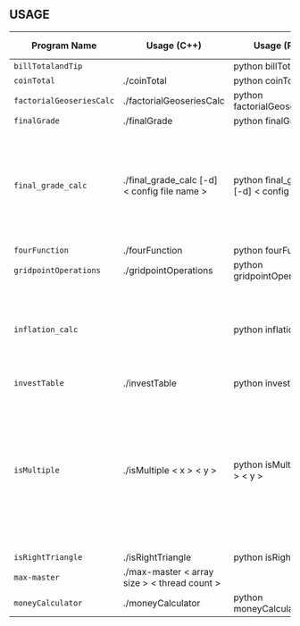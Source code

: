 ## USAGE

| Program Name | Usage (C++) | Usage (Python) | Usage (Rust) | Argument Descriptions | Notes |
| ------------ | ----------- | -------------- | ------------ | --------------------- | ----- |
| `billTotalandTip` | | python billTotalandTip.py |
| `coinTotal` | ./coinTotal | python coinTotal.py |
| `factorialGeoseriesCalc` | ./factorialGeoseriesCalc | python factorialGeoseriesCalc.py |
| `finalGrade` | ./finalGrade | python finalGrade.py |
| `final_grade_calc` | ./final_grade_calc [-d] < config file name > | python final_grade_calc [-d] < config file name > | | [-d]: emable debug output<br>< config file name >: file containing each assignment and their weight |
| `fourFunction` | ./fourFunction | python fourFunction.py |
| `gridpointOperations` | ./gridpointOperations | python gridpointOperations.py |
| `inflation_calc` | | python inflation_calc.py | | | Requires an API key from the Bureau of Labor Statistics in `.env` |
| `investTable` | ./investTable | python investTable.py |
| `isMultiple` | ./isMultiple < x > < y > | python isMultiple.py < x > < y > | | < x >, < y >: integers you want to use (x is final number, y is the increment). X and Y must be greater than 0 and rounded to the nearest whole |
| `isRightTriangle` | ./isRightTriangle | python isRightTriangle.py |
| `max-master` | ./max-master < array size > < thread count > | | | | Requires OpenMP |
| `moneyCalculator` | ./moneyCalculator | python moneyCalculator.py |